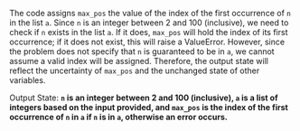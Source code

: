 The code assigns `max_pos` the value of the index of the first occurrence of `n` in the list `a`. Since `n` is an integer between 2 and 100 (inclusive), we need to check if `n` exists in the list `a`. If it does, `max_pos` will hold the index of its first occurrence; if it does not exist, this will raise a ValueError. However, since the problem does not specify that `n` is guaranteed to be in `a`, we cannot assume a valid index will be assigned. Therefore, the output state will reflect the uncertainty of `max_pos` and the unchanged state of other variables.

Output State: **`n` is an integer between 2 and 100 (inclusive), `a` is a list of integers based on the input provided, and `max_pos` is the index of the first occurrence of `n` in `a` if `n` is in `a`, otherwise an error occurs.**